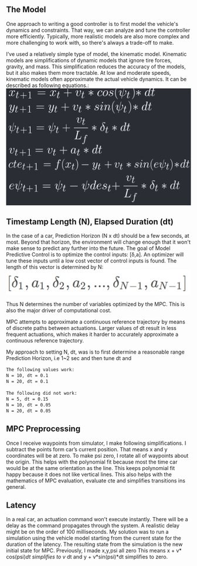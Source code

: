 ## The Model
One approach to writing a good controller is to first model the vehicle's dynamics and constraints. That way, we can analyze and tune the controller more efficiently. Typically, more realistic models are also more complex and more challenging to work with, so there's always a trade-off to make.

I’ve used a relatively simple type of model, the kinematic model. Kinematic models are simplifications of dynamic models that ignore tire forces, gravity, and mass. This simplification reduces the accuracy of the models, but it also makes them more tractable. At low and moderate speeds, kinematic models often approximate the actual vehicle dynamics.
It can be described as following equations.:
![model](images/model.png)

## Timestamp Length (N), Elapsed Duration (dt)
In the case of a car, Prediction Horizon (N x dt) should be a few seconds, at most. Beyond that horizon, the environment will change enough that it won't make sense to predict any further into the future.
The goal of Model Predictive Control is to optimize the control inputs: [δ,a]. An optimizer will tune these inputs until a low cost vector of control inputs is found. The length of this vector is determined by N:
![vector](images/vector.png)

Thus N determines the number of variables optimized by the MPC. This is also the major driver of computational cost.

MPC attempts to approximate a continuous reference trajectory by means of discrete paths between actuations. Larger values of dt result in less frequent actuations, which makes it harder to accurately approximate a continuous reference trajectory.

My approach to setting N, dt, was is to first determine a reasonable range Prediction Horizon, i.e 1~2 sec and then tune dt and
```
The following values work:
N = 10, dt = 0.1
N = 20, dt = 0.1

The following did not work:
N = 5, dt = 0.15
N = 10, dt = 0.05
N = 20, dt = 0.05
```

## MPC Preprocessing
Once I receive waypoints from simulator, I make following simplifications. I subtract the points form car’s current position. That means x and y coordinates will be at zero. To make psi zero, I rotate all of waypoints about the origin. This helps with the polynomial fit because most the time car would be at the same orientation as the line. This keeps polynomial fit happy because it does not like vertical lines. This also helps with the mathematics of MPC evaluation, evaluate cte and simplifies transitions ins general.

## Latency
In a real car, an actuation command won't execute instantly. There will be a delay as the command propagates through the system. A realistic delay might be on the order of 100 milliseconds. 
My solution was to run a simulation using the vehicle model starting from the current state for the duration of the latency. The resulting state from the simulation is the new initial state for MPC.
Previously, I made x,y,psi all zero This means x + v* cos(psi)*dt simplifies to v* dt and  y + v*sin(psi)*dt simplifies to zero.
